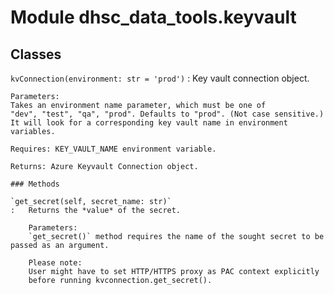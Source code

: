 Module dhsc_data_tools.keyvault
===============================

Classes
-------

`kvConnection(environment: str = 'prod')`
:   Key vault connection object.
    
    Parameters:
    Takes an environment name parameter, which must be one of 
    "dev", "test", "qa", "prod". Defaults to "prod". (Not case sensitive.)
    It will look for a corresponding key vault name in environment variables.
    
    Requires: KEY_VAULT_NAME environment variable.
    
    Returns: Azure Keyvault Connection object.

    ### Methods

    `get_secret(self, secret_name: str)`
    :   Returns the *value* of the secret.
        
        Parameters:
        `get_secret()` method requires the name of the sought secret to be passed as an argument.
        
        Please note:
        User might have to set HTTP/HTTPS proxy as PAC context explicitly 
        before running kvconnection.get_secret().